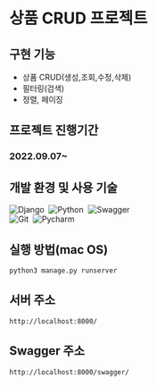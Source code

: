 # 상품 CRUD 프로젝트

## 구현 기능
- 상품 CRUD(생성,조회,수정,삭제)
- 필터링(검색)
- 정렬, 페이징

## 프로젝트 진행기간
### 2022.09.07~

## 개발 환경 및 사용 기술 
![Django](https://img.shields.io/badge/-Django-05122A?style=flat&logo=django)&nbsp;
![Python](https://img.shields.io/badge/-Python-05122A?style=flat&logo=python)&nbsp;
![Swagger](https://img.shields.io/badge/-Swagger-05122A?style=flat&logo=swagger)&nbsp;\
![Git](https://img.shields.io/badge/-Git-05122A?style=flat&logo=git)&nbsp;
![Pycharm](https://img.shields.io/badge/-Pycharm-05122A?style=flat&logo=pycharm)&nbsp;

## 실행 방법(mac OS)
```
python3 manage.py runserver
```
## 서버 주소
```
http://localhost:8000/
```

##  Swagger 주소
```
http://localhost:8000/swagger/
```


